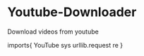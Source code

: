 # Youtube-Downloader
Download videos from youtube

imports{
   YouTube
   sys
   urllib.request
   re
}
